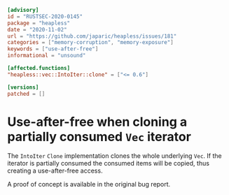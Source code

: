 ```toml
[advisory]
id = "RUSTSEC-2020-0145"
package = "heapless"
date = "2020-11-02"
url = "https://github.com/japaric/heapless/issues/181"
categories = ["memory-corruption", "memory-exposure"]
keywords = ["use-after-free"]
informational = "unsound"

[affected.functions]
"heapless::vec::IntoIter::clone" = ["<= 0.6"]

[versions]
patched = []
```

# Use-after-free when cloning a partially consumed `Vec` iterator

The `IntoIter` `Clone` implementation clones the whole underlying `Vec`.
If the iterator is partially consumed the consumed items will be copied, thus creating a use-after-free access.

A proof of concept is available in the original bug report.
